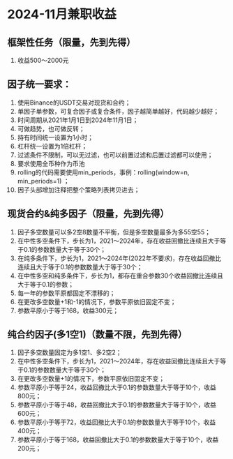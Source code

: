 # 2024-11月兼职收益

## 框架性任务（限量，先到先得）
1. 收益500～2000元

## 因子统一要求：
1. 使用Binance的USDT交易对现货和合约；
2. 单因子单参数，可复合因子或复合条件，因子越简单越好，代码越少越好；
3. 时间周期从2021年1月1日到2024年11月1日；
4. 可做趋势，也可做反转；
5. 持有时间统一设置为1小时；
6. 杠杆统一设置为1倍杠杆；
7. 过滤条件不限制，可以无过滤，也可以前置过滤和后置过滤都可以使用；
8. 要求使用全币种作为币池
9. rolling的代码需要使用min_periods，事例：rolling(window=n, min_periods=1) ；
10. 因子头部增加注释把整个策略列表拷贝进去；

## 现货合约&纯多因子（限量，先到先得）
1. 因子多空数量可以多2空8数量不平衡，但是多空数量最多为多55空55；
2. 在中性多空条件下，步长为1，2021～2024年，存在收益回撤比连续且大于等于0.1的参数数量大于等于30个；
3. 在纯多条件下，步长为1，2021～2024年(2022年不要求)，存在收益回撤比连续且大于等于0.1的参数数量大于等于30个；
4. 在中性多空和纯多条件下，步长为1，都存在重合参数30个收益回撤比连续且大于等于0.1的参数；
5. 每一年的参数平原都固定不漂移的；
6. 在更改多空数量+1和-1的情况下，参数平原依旧固定不变；
7. 参数平原小于等于168，收益300元；

## 纯合约因子(多1空1)（数量不限，先到先得）
1. 因子多空数量固定为多1空1、多2空2；
2. 在中性多空条件下，步长为1，2021～2024年，存在收益回撤比连续且大于等于0.1的参数数量大于等于30个；
3. 在更改多空数量+1的情况下，参数平原依旧固定不变；
4. 参数平原小于等于24，收益回撤比大于0.1的参数数量大于等于10个，收益800元；
5. 参数平原小于等于48，收益回撤比大于0.1的参数数量大于等于10个，收益600元；
6. 参数平原小于等于72，收益回撤比大于0.1的参数数量大于等于10个，收益400元；
7. 参数平原小于等于168，收益回撤比大于0.1的参数数量大于等于10个，收益200元；
